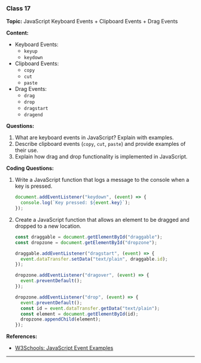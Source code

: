 ### Class 17

**Topic:** JavaScript Keyboard Events + Clipboard Events + Drag Events

**Content:**

- Keyboard Events:
  - `keyup`
  - `keydown`
- Clipboard Events:
  - `copy`
  - `cut`
  - `paste`
- Drag Events:
  - `drag`
  - `drop`
  - `dragstart`
  - `dragend`

**Questions:**

1. What are keyboard events in JavaScript? Explain with examples.
2. Describe clipboard events (`copy`, `cut`, `paste`) and provide examples of their use.
3. Explain how drag and drop functionality is implemented in JavaScript.

**Coding Questions:**

1. Write a JavaScript function that logs a message to the console when a key is pressed.

   ```javascript
   document.addEventListener("keydown", (event) => {
     console.log(`Key pressed: ${event.key}`);
   });
   ```

2. Create a JavaScript function that allows an element to be dragged and dropped to a new location.

   ```javascript
   const draggable = document.getElementById("draggable");
   const dropzone = document.getElementById("dropzone");

   draggable.addEventListener("dragstart", (event) => {
     event.dataTransfer.setData("text/plain", draggable.id);
   });

   dropzone.addEventListener("dragover", (event) => {
     event.preventDefault();
   });

   dropzone.addEventListener("drop", (event) => {
     event.preventDefault();
     const id = event.dataTransfer.getData("text/plain");
     const element = document.getElementById(id);
     dropzone.appendChild(element);
   });
   ```

**References:**

- [W3Schools: JavaScript Event Examples](https://www.w3schools.com/js/js_events_examples.asp)

---
